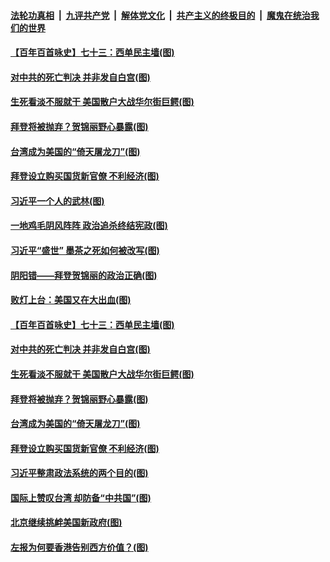 

####  [法轮功真相](../../../../basic/blob/master/README.md?t=02010330) &nbsp;|&nbsp; [九评共产党](../../../../9ping.md/blob/master/README.md?t=02010330) &nbsp;|&nbsp; [解体党文化](../../../../jtdwh.md/blob/master/README.md?t=02010330)  &nbsp;|&nbsp; [共产主义的终极目的](../../../../gczydzjmd.md/blob/master/README.md?t=02010330) &nbsp;|&nbsp; [魔鬼在统治我们的世界](../../../../mgztzwmdsj.md/blob/master/README.md?t=02010330) 

#### [【百年百首咏史】七十三：西单民主墙(图)](../pages/p4/960879.md?t=02010330) 

#### [对中共的死亡判决 并非发自白宫(图)](../pages/p4/960834.md?t=02010330) 

#### [生死看淡不服就干 美国散户大战华尔街巨鳄(图)](../pages/p4/960855.md?t=02010330) 

#### [拜登将被抛弃？贺锦丽野心暴露(图)](../pages/p4/960742.md?t=02010330) 

#### [台湾成为美国的“倚天屠龙刀”(图)](../pages/p4/960787.md?t=02010330) 

#### [拜登设立购买国货新官僚 不利经济(图)](../pages/p4/960684.md?t=02010330) 




#### [习近平一个人的武林(图)](../pages/p4/960869.md?t=02010330) 

#### [一地鸡毛阴风阵阵 政治追杀终结宪政(图)](../pages/p4/960852.md?t=02010330) 

#### [习近平“盛世” 墨茶之死如何被改写(图)](../pages/p4/960893.md?t=02010330) 

#### [阴阳错——拜登贺锦丽的政治正确(图)](../pages/p4/960858.md?t=02010330) 

#### [败灯上台：美国又在大出血(图)](../pages/p4/960840.md?t=02010330) 

#### [【百年百首咏史】七十三：西单民主墙(图)](../pages/p4/960879.md?t=02010330) 

#### [对中共的死亡判决 并非发自白宫(图)](../pages/p4/960834.md?t=02010330) 

#### [生死看淡不服就干 美国散户大战华尔街巨鳄(图)](../pages/p4/960855.md?t=02010330) 


#### [拜登将被抛弃？贺锦丽野心暴露(图)](../pages/p4/960742.md?t=02010330) 

#### [台湾成为美国的“倚天屠龙刀”(图)](../pages/p4/960787.md?t=02010330) 

#### [拜登设立购买国货新官僚 不利经济(图)](../pages/p4/960684.md?t=02010330) 

#### [习近平整肃政法系统的两个目的(图)](../pages/p4/960792.md?t=02010330) 

#### [国际上赞叹台湾 却防备“中共国”(图)](../pages/p4/960783.md?t=02010330) 

#### [北京继续挑衅美国新政府(图)](../pages/p4/960780.md?t=02010330) 


#### [左报为何要香港告别西方价值？(图)](../pages/p4/960674.md?t=02010330) 

